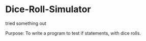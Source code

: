 # Dice-Roll-Simulator
tried something out 

Purpose: To write a program to test if statements, with dice rolls.
